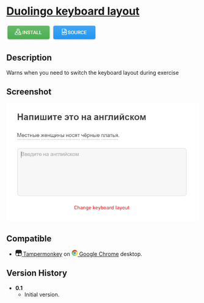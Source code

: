 # [Duolingo keyboard layout](https://github.com/alexkudrow/UserScripts/tree/master/userscripts/duolingo_keyboard_layout)

[![Install](https://raw.githubusercontent.com/alexkudrow/UserScripts/master/_resources/button_install.png)](https://github.com/alexkudrow/UserScripts/raw/master/userscripts/duolingo_keyboard_layout/duolingo_keyboard_layout.user.js)
[![Source](https://raw.githubusercontent.com/alexkudrow/UserScripts/master/_resources/button_source.png)](https://github.com/alexkudrow/UserScripts/blob/master/userscripts/duolingo_keyboard_layout/duolingo_keyboard_layout.user.js)

## Description

Warns when you need to switch the keyboard layout during exercise

## Screenshot

![Duolingo keyboard layout screenshot](https://raw.githubusercontent.com/alexkudrow/UserScripts/master/userscripts/duolingo_keyboard_layout/screenshot.png)

## Compatible

* [![Tampermonkey](https://raw.githubusercontent.com/alexkudrow/UserScripts/master/_resources/icon_tampermonkey.png) Tampermonkey](https://chrome.google.com/webstore/detail/tampermonkey/dhdgffkkebhmkfjojejmpbldmpobfkfo) on [![](https://raw.githubusercontent.com/alexkudrow/UserScripts/master/_resources/icon_chrome.png) Google Chrome](https://www.google.com/chrome) desktop.

## Version History

- **0.1**
    * Initial version.
